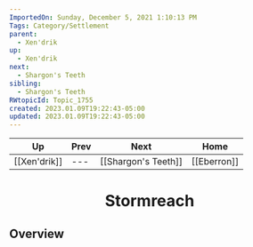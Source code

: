 ```yaml
---
ImportedOn: Sunday, December 5, 2021 1:10:13 PM
Tags: Category/Settlement
parent:
  - Xen'drik
up:
  - Xen'drik
next:
  - Shargon's Teeth
sibling:
  - Shargon's Teeth
RWtopicId: Topic_1755
created: 2023.01.09T19:22:43-05:00
updated: 2023.01.09T19:22:43-05:00
---
```


| Up | Prev | Next | Home |
|----|------|------|------|
| [[Xen'drik]] | --- | [[Shargon's Teeth]] | [[Eberron]] |

# <center>Stormreach</center>

## Overview
